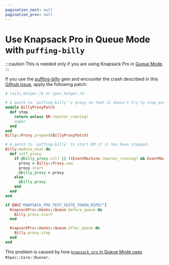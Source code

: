 ```yaml
---
pagination_next: null
pagination_prev: null
---
```


# Use Knapsack Pro in Queue Mode with `puffing-billy`

:::caution
This is needed only if you are using Knapsack Pro in [Queue Mode](https://github.com/KnapsackPro/knapsack_pro-ruby#queue-mode).
:::

If you use the [puffing-billy](https://github.com/oesmith/puffing-billy) gem and encounter the crash described in this [Github issue](https://github.com/oesmith/puffing-billy/issues/253), apply the following patch:

```ruby
# rails_helper.rb or spec_helper.rb

# A patch to `puffing-billy`'s proxy so that it doesn't try to stop eventmachine's reactor if it's not running.
module BillyProxyPatch
  def stop
    return unless EM.reactor_running?
    super
  end
end
Billy::Proxy.prepend(BillyProxyPatch)

# A patch to `puffing-billy` to start EM if it has been stopped.
Billy.module_eval do
  def self.proxy
    if @billy_proxy.nil? || !(EventMachine.reactor_running? && EventMachine.reactor_thread.alive?)
      proxy = Billy::Proxy.new
      proxy.start
      @billy_proxy = proxy
    else
      @billy_proxy
    end
  end
end

if ENV["KNAPSACK_PRO_TEST_SUITE_TOKEN_RSPEC"]
  KnapsackPro::Hooks::Queue.before_queue do
    Billy.proxy.start
  end

  KnapsackPro::Hooks::Queue.after_queue do
    Billy.proxy.stop
  end
end
```

This problem is caused by how [`knapsack_pro` in Queue Mode uses](https://knapsackpro.com/faq/question/why-when-i-use-queue-mode-for-rspec-then-my-tests-fail) `RSpec::Core::Runner`.